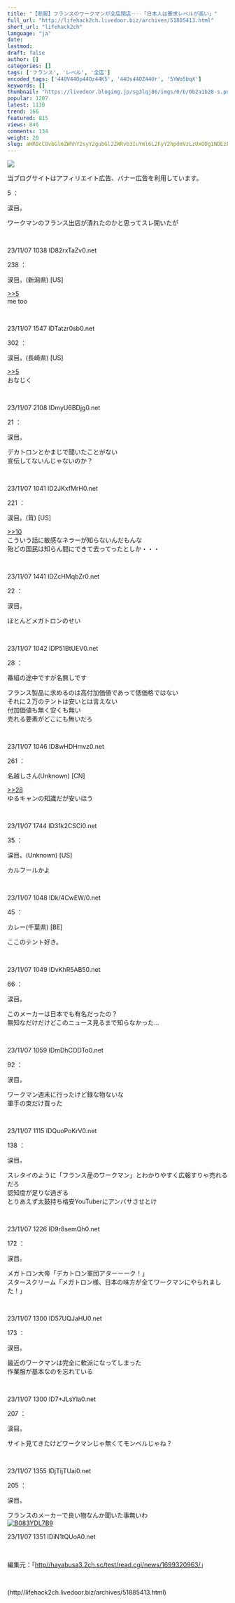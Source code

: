 ```yaml
---
title: "【悲報】フランスのワークマンが全店閉店‥‥「日本人は要求レベルが高い」"
full_url: "http://lifehack2ch.livedoor.biz/archives/51885413.html"
short_url: "lifehack2ch"
language: "ja"
date: 
lastmod: 
draft: false
author: []
categories: []
tags: ['フランス', 'レベル', '全店']
encoded_tags: ['44OV44Op44Oz44K5', '44Os44OZ44Or', '5YWo5bqX']
keywords: []
thumbnail: "https://livedoor.blogimg.jp/sg3lqj86/imgs/0/b/0b2a1b28-s.png"
popular: 1207
latest: 1130
trend: 166
featured: 815
views: 846
comments: 134
weight: 20
slug: aHR0cC8vbGlmZWhhY2syY2gubGl2ZWRvb3IuYml6L2FyY2hpdmVzLzUxODg1NDEzLmh0bWw=
---
```


![](https://livedoor.blogimg.jp/sg3lqj86/imgs/0/b/0b2a1b28-s.png)

<div><p>当ブログサイトはアフィリエイト広告、バナー広告を利用しています。</p><p class='t_name'>5 ：<p>涙目。</p></p> <p class='r2'>ワークマンのフランス出店が潰れたのかと思ってスレ開いたが </p><br><p>23/11/07 1038 ID82rxTaZv0.net</p> <p class='t_name_res'>238 ：<p>涙目。(新潟県) [US]</p></p> <p class='r4'><a href='#res_5'>>>5</a> <br> me too </p><br><p>23/11/07 1547 IDTatzr0sb0.net</p> <p class='t_name_res'>302 ：<p>涙目。(長崎県) [US]</p></p> <p class='r4'><a href='#res_5'>>>5</a> <br> おなじく </p><br><p>23/11/07 2108 IDmyU6BDjg0.net</p> <p class='t_name'>21 ：<p>涙目。</p></p> <p class='r1'>デカトロンとかまじで聞いたことがない <br> 宣伝してないんじゃないのか？ </p><br><p>23/11/07 1041 ID2JKxfMrH0.net</p> <p class='t_name_res'>221 ：<p>涙目。(茸) [US]</p></p> <p class='r4'><a href='#res_10'>>>10</a> <br> こういう話に敏感なネラーが知らないんだもんな <br> 殆どの国民は知らん間にできて去ってったとしか・・・ </p><br><p>23/11/07 1441 IDZcHMqbZr0.net</p> <p class='t_name'>22 ：<p>涙目。</p></p> <p class='r4'>ほとんどメガトロンのせい </p><br><p>23/11/07 1042 IDP51BtUEV0.net</p> <p class='t_name'>28 ：<p>番組の途中ですが名無しです</p></p> <p class='r2'>フランス製品に求めるのは高付加価値であって低価格ではない <br> それに２万のテントは安いとは言えない <br> 付加価値も無く安くも無い <br> 売れる要素がどこにも無いだろ </p><br><p>23/11/07 1046 ID8wHDHmvz0.net</p> <p class='t_name_res'>261 ：<p>名越しさん(Unknown) [CN]</p></p> <p class='r4'><a href='#res_28'>>>28</a> <br> ゆるキャンの知識だが安いほう </p><br><p>23/11/07 1744 ID31k2CSCi0.net</p> <p class='t_name'>35 ：<p>涙目。(Unknown) [US]</p></p> <p class='r4'>カルフールかよ </p><br><p>23/11/07 1048 IDk/4CwEW/0.net</p> <p class='t_name'>45 ：<p>カレー(千葉県) [BE]</p></p> <p class='r4'>ここのテント好き。 </p><br><p>23/11/07 1049 IDvKhR5AB50.net</p> <p class='t_name'>66 ：<p>涙目。</p></p> <p class='r4'>このメーカーは日本でも有名だったの？ <br> 無知なだけだけどこのニュース見るまで知らなかった… </p><br><p>23/11/07 1059 IDmDhCODTo0.net</p> <p class='t_name'>92 ：<p>涙目。</p></p> <p class='r4'>ワークマン週末に行ったけど録な物ないな <br> 軍手の束だけ買った </p><br><p>23/11/07 1115 IDQuoPoKrV0.net</p> <p class='t_name'>138 ：<p>涙目。</p></p> <p class='r4'>スレタイのように「フランス産のワークマン」とわかりやすく広報すりゃ売れるだろ <br> 認知度が足りな過ぎる <br> とりあえず太鼓持ち格安YouTuberにアンバサさせとけ </p><br><p>23/11/07 1226 ID9r8semQh0.net</p> <p class='t_name'>172 ：<p>涙目。</p></p> <p class='r4'>メガトロン大帝「デカトロン軍団アターーーク！」 <br> スタースクリーム「メガトロン様、日本の味方が全てワークマンにやられました！」 </p><br><p>23/11/07 1300 ID57UQJaHU0.net</p> <p class='t_name'>173 ：<p>涙目。</p></p> <p class='r4'>最近のワークマンは完全に軟派になってしまった <br> 作業服が基本なのを忘れている </p><br><p>23/11/07 1300 ID7+JLsYIa0.net</p> <p class='t_name'>207 ：<p>涙目。</p></p> <p class='r4'>サイト見てきたけどワークマンじゃ無くてモンベルじゃね？ </p><br><p>23/11/07 1355 IDjTijTUai0.net</p> <p class='t_name'>205 ：<p>涙目。</p></p> <p class='r2'>フランスのメーカーで良い物なんか聞いた事無いわ<br><a target='_blank' href='https//www.amazon.co.jp/dp/B083YDL7B9/?tag=nishiky24-22'><img border='0' alt='B083YDL7B9' src='https//m.media-amazon.com/images/I/41dyG7i1ncL._SL500_.jpg'></a> </p><p>23/11/07 1351 IDiN1tQUoA0.net</p> <br><p class='p_url'>編集元：「<a target='_blank' href='http//hayabusa3.2ch.sc/test/read.cgi/news/1699320963/'>http//hayabusa3.2ch.sc/test/read.cgi/news/1699320963/</a>」</p> <br clear='all'></div>

(http//lifehack2ch.livedoor.biz/archives/51885413.html)
